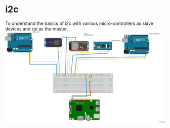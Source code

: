 # i2c
To understand the basics of i2c with various micro-controllers as slave devices and rpi as the master.
![Schematic](schematic.png)

